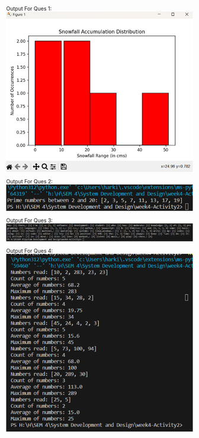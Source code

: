 Output For Ques 1:
![Ans 1](image-1.png)


Output For Ques 2:
![Ans 2](image-2.png)


Output For Ques 3:
![Ans 3](image-3.png)


Output For Ques 4: 
![Ans 4](image-4.png)


